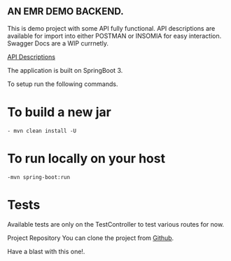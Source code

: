 ## AN EMR DEMO BACKEND.

This is demo project with some API fully functional. API descriptions are available for import into either POSTMAN or INSOMIA for easy interaction. Swagger Docs are a WIP currnetly.

[API Descriptions](Ilara_api_descriptions.json)

The application is built on SpringBoot 3.

To setup run the following commands.

# To build a new jar

    - mvn clean install -U

# To run locally on your host

    -mvn spring-boot:run

# Tests

Available tests are only on the TestController to test various routes for now.

Project Repository
You can clone the project from [Github](https://github.com/Mbugua/emr-backend.git).

Have a blast with this one!.
